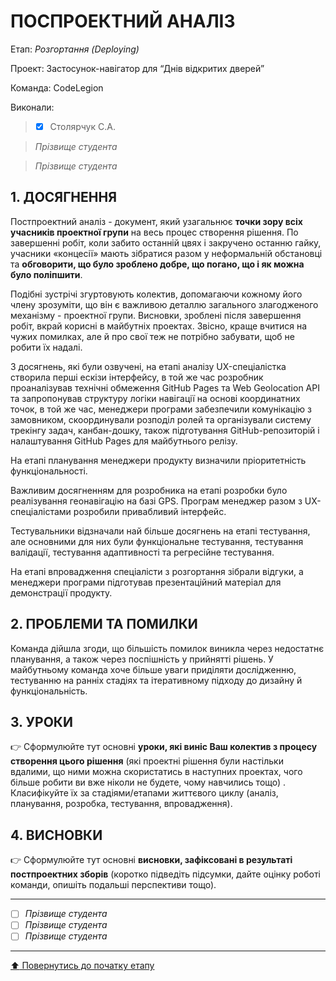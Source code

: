 ﻿# ПОСПРОЕКТНИЙ АНАЛІЗ

Етап: *Розгортання (Deploying)*

Проект: Застосунок-навігатор для “Днів відкритих дверей”

Команда: CodeLegion

Виконали:
>- [x] Столярчук С.А.

>*Прізвище студента*

>*Прізвище студента*

## **1. ДОСЯГНЕННЯ**

Постпроектний аналіз - документ, який узагальнює **точки зору всіх учасників проектної групи** на весь процес створення рішення. По завершенні робіт, коли забито останній цвях і закручено останню гайку, учасники «концесії» мають зібратися разом у неформальній обстановці та **обговорити, що було зроблено добре, що погано, що і як можна було поліпшити**. 

Подібні зустрічі згуртовують колектив, допомагаючи кожному його члену зрозуміти, що він є важливою деталлю загального злагодженого механізму - проектної групи. Висновки, зроблені після завершення робіт, вкрай корисні в майбутніх проектах. Звісно, краще вчитися на чужих помилках, але й про свої теж не потрібно забувати, щоб не робити їх надалі.

З досягнень, які були озвучені, на етапі аналізу UX-спеціалістка створила перші ескізи інтерфейсу, в той же час розробник проаналізував технічні обмеження GitHub Pages та Web Geolocation API та запропонував структуру логіки навігації на основі координатних точок, в той же час, менеджери програми забезпечили комунікацію з замовником, скоординували розподіл ролей та організували систему трекінгу задач, канбан-дошку, також підготування GitHub-репозиторій і налаштування GitHub Pages для майбутнього релізу.

На етапі планування менеджери продукту визначили пріоритетність функціональності. 

Важливим досягненням для розробника на етапі розробки було реалізування геонавігацію на базі GPS. Програм менеджер разом з UX-спеціалістами розробили привабливий інтерфейс.

Тестувальники відзначали най більше досягнень на етапі тестування, але основними для них були функціональне тестування, тестування валідації, тестування адаптивності та регресійне тестування.

На етапі впровадження спеціалісти з розгортання зібрали відгуки, а менеджери програми підготував презентаційний матеріал для демонстрації продукту.

## **2. ПРОБЛЕМИ ТА ПОМИЛКИ**

Команда дійшла згоди, що більшість помилок виникла через недостатнє планування, а також через поспішність у прийнятті рішень. У майбутньому команда хоче більше уваги приділяти дослідженню, тестуванню на ранніх стадіях та ітеративному підходу до дизайну й функціональність.

## **3. УРОКИ**

:point_right: Сформулюйте тут основні **уроки, які виніс Ваш колектив з процесу створення цього рішення** (які проектні рішення були настільки вдалими, що ними можна скористатись в наступних проектах, чого більше робити ви вже ніколи не будете, чому навчились тощо) . Класифікуйте їх за стадіями/етапами життєвого циклу (аналіз, планування, розробка, тестування, впровадження).

## **4. ВИСНОВКИ**

:point_right: Сформулюйте тут основні **висновки, зафіксовані в результаті постпроектних зборів** (коротко підведіть підсумки, дайте оцінку роботі команди, опишіть подальші перспективи тощо).

---

- [ ] *Прізвище студента*
- [ ] *Прізвище студента*
- [ ] *Прізвище студента*

---
[:arrow_up: Повернутись до початку етапу](/docs/5.Deploying/README.md)

